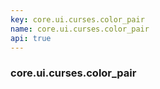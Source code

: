 ```yaml
---
key: core.ui.curses.color_pair
name: core.ui.curses.color_pair
api: true
---
```


### core.ui.curses.color_pair
